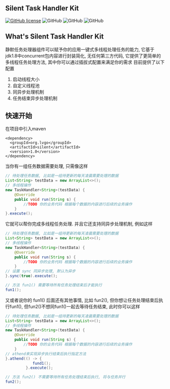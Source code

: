 

## Silent Task Handler Kit
[![GitHub license](https://img.shields.io/github/license/lvgocc/silent)](https://github.com/lvgocc/silent/blob/master/LICENSE)
![GitHub](https://img.shields.io/badge/build-passing-brightgreen)
![GitHub](https://img.shields.io/badge/JDK-1.8-brightgreen)
![GitHub](https://img.shields.io/badge/version-1.0-orange)

## What's Silent Task Handler Kit

静默任务处理器组件可以赋予你的应用一键式多线程处理任务的能力, 它基于jdk1.8中concurrent包内容进行封装简化, 无任何第三方代码,
它提供了更简单的多线程任务处理方法,  其中你可以通过插拔式配置来满足你的需求
目前提供了以下配置

1. 启动线程大小
2. 自定义线程池
3. 同异步处理机制
4. 任务结束异步处理机制


## 快速开始

在项目中引入maven

```
<dependency>
  <groupId>org.lvgo</groupId>
  <artifactId>silent</artifactId>
  <version>1.0</version>
</dependency>
```

当你有一组任务数据需要处理, 只需像这样

```java
// 待处理任务数据, 比如是一组待更新的每天凌晨需要处理的数据
List<String> testData = new ArrayList<>();
// 多线程操作
new TaskHandler<String>(testData) {
    @Override
    public void run(String s) {
        //TODO 你的业务代码 根据每个数据的内容进行后续的业务操作
    }
}.execute();
```

它就可以帮你完成多线程任务处理. 并且它还支持同异步处理机制, 例如这样

```java
// 待处理任务数据, 比如是一组待更新的每天凌晨需要处理的数据
List<String> testData = new ArrayList<>();
// 多线程操作
new TaskHandler<String>(testData) {
    @Override
    public void run(String s) {
        //TODO 你的业务代码 根据每个数据的内容进行后续的业务操作
    }
// 设置 sync 同异步处理, 默认为异步
}.sync(true).execute();

// 方法 fun1() 需要等待所有任务处理结束后才能执行
fun1();

```

又或者说你的 fun1() 后面还有其他事情, 比如 fun2(), 但你想让任务处理结束后执行fun1(), 但fun2()不想同fun1()一起去等待任务结束, 此时你可以这样

```java
// 待处理任务数据, 比如是一组待更新的每天凌晨需要处理的数据
List<String> testData = new ArrayList<>();
// 多线程操作
new TaskHandler<String>(testData) {
    @Override
    public void run(String s) {
        //TODO 你的业务代码 根据每个数据的内容进行后续的业务操作
    }
// athend来实现异步执行结束后执行指定方法
}.athend(() -> {
            fund1();
         }.execute();

// 方法 fun2() 不需要等待所有任务处理结束后执行, 将与任务并行
fun2();

```
